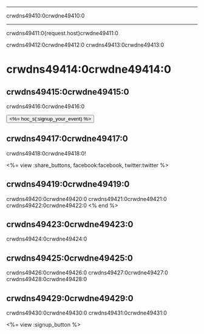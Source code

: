 * * *

crwdns49410:0crwdne49410:0

* * *

crwdns49411:0{request.host}crwdne49411:0

crwdns49412:0crwdne49412:0 crwdns49413:0crwdne49413:0

# crwdns49414:0crwdne49414:0

## crwdns49415:0crwdne49415:0

crwdns49416:0crwdne49416:0   


[<button><%= hoc_s(:signup_your_event) %></button>](<%= resolve_url('/') %>)

## crwdns49417:0crwdne49417:0

crwdns49418:0crwdne49418:0!

<%= view :share_buttons, facebook:facebook, twitter:twitter %>

## crwdns49419:0crwdne49419:0

crwdns49420:0crwdne49420:0 crwdns49421:0crwdne49421:0 crwdns49422:0crwdne49422:0 <% end %>

## crwdns49423:0crwdne49423:0

crwdns49424:0crwdne49424:0

## crwdns49425:0crwdne49425:0

crwdns49426:0crwdne49426:0 crwdns49427:0crwdne49427:0 crwdns49428:0crwdne49428:0

## crwdns49429:0crwdne49429:0

crwdns49430:0crwdne49430:0 crwdns49431:0crwdne49431:0

<%= view :signup_button %>